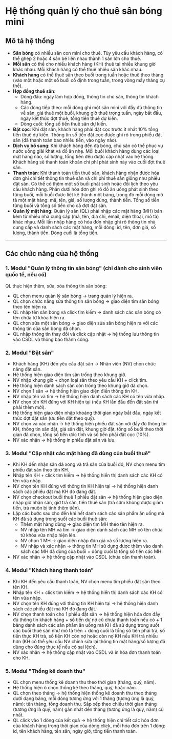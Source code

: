 # Hệ thống quản lý cho thuê sân bóng mini

## Mô tả hệ thống

- **Sân bóng** có nhiều sân con mini cho thuê. Tùy yêu cầu khách hàng, có thể ghép 2 hoặc 4 sân bé liền nhau thành 1 sân lớn cho thuê.
- **Mỗi sân** có thể cho nhiều khách hàng (KH) thuê tại nhiều khung giờ khác nhau. Mỗi khách hàng có thể thuê nhiều sân khác nhau.
- **Khách hàng** có thể thuê sân theo buổi trong tuần hoặc thuê theo tháng (vào một hoặc một số buổi cố định trong tuần, trong vòng mấy tháng cụ thể).
- **Hợp đồng thuê sân**:
   - Dòng đầu: ngày làm hợp đồng, thông tin chủ sân, thông tin khách hàng.
   - Các dòng tiếp theo: mỗi dòng ghi một sân mini với đầy đủ thông tin về sân, giá thuê một buổi, khung giờ thuê trong tuần, ngày bắt đầu, ngày kết thúc đợt thuê, tổng tiền thuê dự kiến.
   - Dòng cuối: tổng số tiền thuê sân dự kiến.
- **Đặt cọc**: Khi đặt sân, khách hàng phải đặt cọc trước ít nhất 10% tổng tiền thuê dự kiến. Thông tin số tiền đặt cọc được ghi rõ trong phiếu đặt sân (đã thanh toán bao nhiêu tiền, vào ngày nào).
- **Dịch vụ bổ sung**: Khi khách hàng đến đá bóng, chủ sân có thể phục vụ nước uống giải khát và đồ ăn nhẹ. Mỗi buổi khách hàng dùng các loại mặt hàng nào, số lượng, tổng tiền đều được cập nhật vào hệ thống. Khách hàng sẽ thanh toán khoản chi phí phát sinh này vào cuối đợt thuê sân.
- **Thanh toán**: Khi thanh toán tiền thuê sân, khách hàng nhận được hóa đơn ghi chi tiết thông tin thuê sân và chi phí thuê sân giống như phiếu đặt sân. Có thể có thêm một số buổi phát sinh hoặc đổi lịch theo yêu cầu khách hàng. Phần dưới hóa đơn ghi rõ đồ ăn uống phát sinh theo từng buổi, mỗi buổi được liệt kê thành một bảng, trong đó mỗi dòng mô tả một mặt hàng: mã, tên, giá, số lượng dùng, thành tiền. Tổng số tiền từng buổi và tổng số tiền cho cả đợt đặt sân.
- **Quản lý mặt hàng**: Quản lý sân (QL) phải nhập các mặt hàng (MH) bán kèm từ nhiều nhà cung cấp (mã, tên, địa chỉ, email, điện thoại, mô tả) khác nhau. Mỗi lần nhập hàng có hóa đơn nhập ghi rõ thông tin nhà cung cấp và danh sách các mặt hàng, mỗi dòng: id, tên, đơn giá, số lượng, thành tiền. Dòng cuối là tổng tiền.

---
## Các chức năng của hệ thống

### 1. Modul "Quản lý thông tin sân bóng" (chỉ dành cho sinh viên quốc tế, nếu có)

QL thực hiện thêm, sửa, xóa thông tin sân bóng:
- QL chọn menu quản lý sân bóng → trang quản lý hiện ra.
- QL chọn chức năng sửa thông tin sân bóng → giao diện tìm sân bóng theo tên hiện ra.
- QL nhập tên sân bóng và click tìm kiếm → danh sách các sân bóng có tên chứa từ khóa hiện ra.
- QL chọn sửa một sân bóng → giao diện sửa sân bóng hiện ra với các thông tin của sân bóng đã chọn.
- QL nhập thông tin thay đổi và click cập nhật → hệ thống lưu thông tin vào CSDL và thông báo thành công.

### 2. Modul "Đặt sân"

- Khách hàng (KH) đến yêu cầu đặt sân → Nhân viên (NV) chọn chức năng đặt sân.
- Hệ thống hiện giao diện tìm sân trống theo khung giờ.
- NV nhập khung giờ + chọn loại sân theo yêu cầu KH + click tìm.
- Hệ thống hiện danh sách sân còn trống theo khung giờ đã chọn.
- NV chọn 1 sân → hệ thống hiện giao diện điền thông tin KH.
- NV nhập tên và tìm → hệ thống hiện danh sách các KH có tên vừa nhập.
- NV chọn tên KH đúng với KH hiện tại (nếu KH lần đầu đến đặt sân thì phải thêm mới).
- Hệ thống hiện giao diện nhập khoảng thời gian ngày bắt đầu, ngày kết thúc đợt đặt sân (ưu tiên đặt theo quý).
- NV chọn và xác nhận → hệ thống hiện phiếu đặt sân với đầy đủ thông tin KH, thông tin sân đặt, giá sân đặt, khung giờ đặt, tổng số buổi theo thời gian đã chọn, tổng số tiền ước tính và số tiền phải đặt cọc (10%).
- NV xác nhận → hệ thống in phiếu đặt sân và lưu.

### 3. Modul "Cập nhật các mặt hàng đã dùng của buổi thuê"

- Khi KH đến nhận sân đá xong và trả sân của buổi đó, NV chọn menu tìm phiếu đặt sân theo tên KH.
- Nhập tên KH + click tìm kiếm → hệ thống hiển thị danh sách các KH có tên vừa nhập.
- NV chọn tên KH đúng với thông tin KH hiện tại → hệ thống hiện danh sách các phiếu đặt mà KH đó đang đặt.
- NV chọn checkout buổi thuê 1 phiếu đặt sân → hệ thống hiện giao diện nhập giờ nhận sân, giờ trả sân, tiền thuê sân (trả sớm không được giảm tiền, trả muộn bị tính thêm tiền).
- Lặp các bước sau cho đến khi hết danh sách các sản phẩm ăn uống mà KH đã sử dụng trong suốt các buổi thuê sân:
   - Thêm mặt hàng dùng → giao diện tìm MH theo tên hiện ra.
   - NV nhập tên MH và tìm → giao diện danh sách các MH có tên chứa từ khóa vừa nhập hiện lên.
   - NV chọn 1 MH → giao diện nhập đơn giá và số lượng hiện ra.
   - NV nhập và xác nhận → thông tin MH sử dụng được thêm vào danh sách các MH đã dùng của buổi + dòng cuối là tổng số tiền các MH.
- NV xác nhận → hệ thống cập nhật vào CSDL (chưa cần thanh toán).

### 4. Modul "Khách hàng thanh toán"

- Khi KH đến yêu cầu thanh toán, NV chọn menu tìm phiếu đặt sân theo tên KH.
- Nhập tên KH + click tìm kiếm → hệ thống hiển thị danh sách các KH có tên vừa nhập.
- NV chọn tên KH đúng với thông tin KH hiện tại → hệ thống hiện danh sách các phiếu đặt mà KH đó đang đặt.
- NV chọn thanh toán cho 1 phiếu đặt sân → hệ thống hiện hóa đơn đầy đủ thông tin khách hàng + số tiền dư nợ cũ chưa thanh toán nếu có + 1 bảng danh sách các sản phẩm ăn uống mà KH đã sử dụng trong suốt các buổi thuê sân như mô tả trên + dòng cuối là tổng số tiền phải trả, số tiền thực KH trả, số tiền KH còn nợ hoặc còn nợ KH nếu KH trả nhiều hơn (KH có thể yêu cầu NV chỉnh sửa lại thông tin mặt hàng/số lượng đã dùng cho đúng thực tế nếu có sai lệch).
- NV xác nhận → hệ thống cập nhật vào CSDL và in hóa đơn thanh toán cho KH.

### 5. Modul "Thống kê doanh thu"

- QL chọn menu thống kê doanh thu theo thời gian (tháng, quý, năm).
- Hệ thống hiện ô chọn thống kê theo tháng, quý, hoặc năm.
- QL chọn theo tháng → hệ thống hiện thống kê doanh thu theo tháng dưới dạng bảng, mỗi dòng tương ứng với 1 tháng (tương ứng là quý, năm): tên tháng, tổng doanh thu. Sắp xếp theo chiều thời gian tháng (tương ứng là quý, năm) gần nhất đến tháng (tương ứng là quý, năm) cũ nhất.
- QL click vào 1 dòng của kết quả → hệ thống hiện chi tiết các hóa đơn của khách hàng trong thời gian của dòng click, mỗi hóa đơn trên 1 dòng: id, tên khách hàng, tên sân, ngày giờ, tổng tiền thanh toán.

